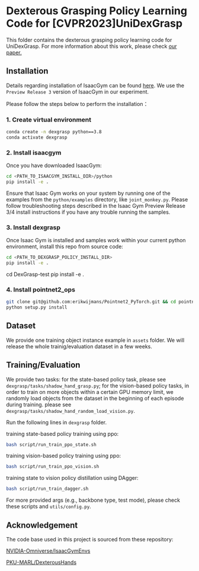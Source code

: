 # Dexterous Grasping Policy Learning Code for [CVPR2023]UniDexGrasp


This folder contains the dexterous grasping policy learning code for UniDexGrasp. For more information about this work, please check [our paper.](https://arxiv.org/abs/2303.00938)

## Installation

Details regarding installation of IsaacGym can be found [here](https://developer.nvidia.com/isaac-gym). We use the `Preview Release 3` version of IsaacGym in our experiment.

Please follow the steps below to perform the installation：


### 1. Create virtual environment
```bash
conda create -n dexgrasp python==3.8
conda activate dexgrasp
```

### 2. Install isaacgym
Once you have downloaded IsaacGym:
```bash
cd <PATH_TO_ISAACGYM_INSTALL_DIR>/python
pip install -e .
```
Ensure that Isaac Gym works on your system by running one of the examples from the `python/examples` 
directory, like `joint_monkey.py`. Please follow troubleshooting steps described in the Isaac Gym Preview Release 3/4
install instructions if you have any trouble running the samples.

### 3. Install dexgrasp
Once Isaac Gym is installed and samples work within your current python environment, install this repo from source code:
```bash
cd <PATH_TO_DEXGRASP_POLICY_INSTALL_DIR>
pip install -e .
```
cd DexGrasp-test
pip install -e .

### 4. Install pointnet2_ops
```bash
git clone git@github.com:erikwijmans/Pointnet2_PyTorch.git && cd pointnet2_ops_lib/
python setup.py install
```
## Dataset
We provide one training object instance example in `assets` folder. We will release the whole trainig/evaluation dataset in a few weeks.

## Training/Evaluation
We provide two tasks: for the state-based policy task, please see `dexgrasp/tasks/shadow_hand_grasp.py`; for the vision-based policy tasks, in order to train on more objects within a certain GPU memory limit, we randomly load objects from the dataset in the beginning of each episode during training. please see `dexgrasp/tasks/shadow_hand_random_load_vision.py`.

Run the following lines in `dexgrasp` folder.

training state-based policy training using ppo:
```bash
bash script/run_train_ppo_state.sh 
```

training vision-based policy training using ppo:
```bash
bash script/run_train_ppo_vision.sh
```

training state to vision policy distillation using DAgger:
```bash
bash script/run_train_dagger.sh
```

For more provided args (e.g., backbone type, test mode), please check these scripts and `utils/config.py`.

## Acknowledgement
The code base used in this project is sourced from these repository:

[NVIDIA-Omniverse/IsaacGymEnvs](https://github.com/NVIDIA-Omniverse/IsaacGymEnvs)

[PKU-MARL/DexterousHands](https://github.com/PKU-MARL/DexterousHands)

